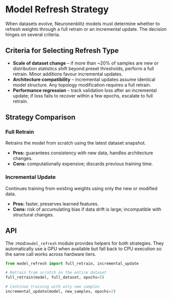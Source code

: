 # Model Refresh Strategy

When datasets evolve, Neuronenblitz models must determine whether to refresh
weights through a full retrain or an incremental update. The decision hinges on
several criteria.

## Criteria for Selecting Refresh Type
- **Scale of dataset change** – if more than ~20% of samples are new or
  distribution statistics shift beyond preset thresholds, perform a full
  retrain. Minor additions favour incremental updates.
- **Architecture compatibility** – incremental updates assume identical model
  structure. Any topology modification requires a full retrain.
- **Performance regression** – track validation loss after an incremental update;
  if loss fails to recover within a few epochs, escalate to full retrain.

## Strategy Comparison
### Full Retrain
Retrains the model from scratch using the latest dataset snapshot.
- **Pros:** guarantees consistency with new data, handles architecture changes.
- **Cons:** computationally expensive; discards previous training time.

### Incremental Update
Continues training from existing weights using only the new or modified data.
- **Pros:** faster, preserves learned features.
- **Cons:** risk of accumulating bias if data drift is large; incompatible with
  structural changes.

## API

The :mod:`model_refresh` module provides helpers for both strategies.  They
automatically use a GPU when available but fall back to CPU execution so the
same call works across hardware tiers.

```python
from model_refresh import full_retrain, incremental_update

# Retrain from scratch on the entire dataset
full_retrain(model, full_dataset, epochs=5)

# Continue training with only new samples
incremental_update(model, new_samples, epochs=2)
```
